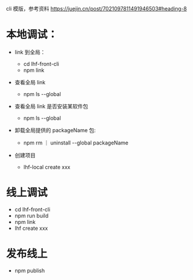 cli 模版，参考资料 https://juejin.cn/post/7021097811491946503#heading-8

# 本地调试：
- link 到全局：
  - cd lhf-front-cli
  - npm link

- 查看全局 link
  - npm ls --global
- 查看全局 link 是否安装某软件包
  - npm ls --global

- 卸载全局提供的 packageName 包:
  - npm rm ｜ uninstall --global packageName

- 创建项目
  - lhf-local create xxx

# 线上调试
- cd lhf-front-cli
- npm run build
- npm link
- lhf create xxx

# 发布线上
- npm publish
